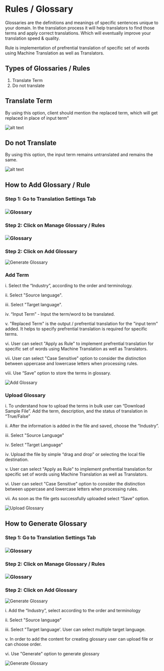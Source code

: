 # Rules / Glossary

Glossaries are the definitions and meanings of specific sentences unique to your domain. In the translation process it will help translators to find those terms and apply correct translations. Which will eventually improve your translation speed & quality.

Rule is implementation of prefrential translation of specific set of words using Machine Translation as well as Translators.

## Types of Glossaries / Rules

1. Translate Term
2. Do not translate

## Translate Term

By using this option, client should mention the replaced term, which will get replaced in place of input term"

![alt text](./images/ManualUpdate.png)

## Do not Translate

By using this option, the input term remains untranslated and remains the same.

![alt text](./images/DonotTransUpdate.png)

## How to Add Glossary / Rule

### Step 1: Go to Translation Settings Tab

### ![Glossary](./images/TranslationSettings.png)

### Step 2: Click on Manage Glossary / Rules

### ![Glossary](./images/GlosarryUpdate.png)

### Step 2: Click on Add Glossary

![Generate Glossary](./images/GenerateGlosarry.png)

### Add Term

i. Select the “Industry”, according to the order and terminology.

ii. Select "Source language".

iii. Select "Target language".

iv. “Input Term” - Input the term/word to be translated.

v. "Replaced Term" is the output / prefrential translation for the "input term" added. It helps to specify prefrential translation is required for specific terms.

vi. User can select "Apply as Rule" to implement prefrential translation for specific set of words using Machine Translation as well as Translators.

vii. User can select "Case Sensitive" option to consider the distinction between uppercase and lowercase letters when processing rules.

viii. Use “Save” option to store the terms in glossary.

![Add Glossary](./images/ManualUpdate.png)

### Upload Glossary

i. To understand how to upload the terms in bulk user can “Download Sample File”. Add the term, description, and the status of translation in “True/False”

ii. After the information is added in the file and saved, choose the “Industry”.

iii. Select "Source Language"

iv. Select "Target Language"

iv. Upload the file by simple “drag and drop” or selecting the local file destination.

v. User can select "Apply as Rule" to implement prefrential translation for specific set of words using Machine Translation as well as Translators.

vi. User can select "Case Sensitive" option to consider the distinction between uppercase and lowercase letters when processing rules.

vii. As soon as the file gets successfully uploaded select “Save” option.

![Upload Glossary](./images/UploadGlosarryUpdate.png)


## How to Generate Glossary

### Step 1: Go to Translation Settings Tab

### ![Glossary](./images/TranslationSettings.png)

### Step 2: Click on Manage Glossary / Rules

### ![Glossary](./images/GlosarryUpdate.png)

### Step 2: Click on Add Glossary

![Generate Glossary](./images/GenerateGlosarry.png)

i. Add the “Industry”, select according to the order and terminology

ii. Select "Source language"

iii. Select "Target language'. User can select multiple target language.

v. In order to add the content for creating glossary user can upload file or can choose order.

vi. Use "Generate" option to generate glossary

![Generate Glossary](./images/GenerateGlosarry2.png)